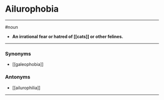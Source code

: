 # Ailurophobia
---
#noun
- **An irrational fear or hatred of [[cats]] or other felines.**
---
### Synonyms
- [[galeophobia]]
### Antonyms
- [[ailurophilia]]
---
